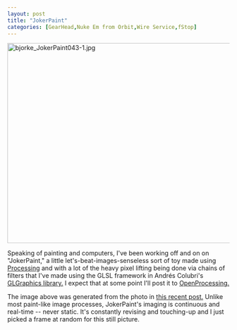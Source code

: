 ```yaml
---
layout: post
title: "JokerPaint"
categories: [GearHead,Nuke Em from Orbit,Wire Service,fStop]
---
```

<img alt="bjorke_JokerPaint043-1.jpg" src="http://www.botzilla.com/blog/archives/pix2010/bjorke_JokerPaint043-1.jpg" width="807" height="454" border="0" />

Speaking of painting and computers, I've been working off and on on "JokerPaint," a little let's-beat-images-senseless sort of toy made using <a href="http://www.processing.org">Processing</a> and with a lot of the heavy pixel lifting being done via chains of filters that I've made using the GLSL framework in Andr&eacute;s Colubri's <a href="http://codeanticode.wordpress.com/2010/08/22/glgraphics-0-9-4/">GLGraphics library.</a> I expect that at some point I'll post it to <a href="http://www.openprocessing.org/">OpenProcessing.</a>

The image above was generated from the photo in <a href="http://www.botzilla.com/blog/archives/000714.html">this recent post.</a> Unlike most paint-like image processes, JokerPaint's imaging is continuous and real-time -- never static. It's constantly revising and touching-up and I just picked a frame at random for this still picture.




